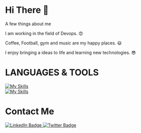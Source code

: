 # Hi There :wave:
A few things about me

I am working in the field of Devops. :heart_eyes:

Coffee, Football, gym and music are my happy places. :smiley:

I enjoy bringing a ideas to life and learning new technologies. :sunglasses:


# LANGUAGES & TOOLS 
[![My Skills](https://skills.thijs.gg/icons?i=js,react,redux,tailwind,github,nextjs)](https://skills.thijs.gg) </br>
[![My Skills](https://skills.thijs.gg/icons?i=linux,docker,ansible,kubernetes)](https://skills.thijs.gg) 



# Contact Me
<div id="badges">
  <a href="https://www.linkedin.com/in/reza-dehghan-18a238201">
    <img src="https://img.shields.io/badge/LinkedIn-blue?style=for-the-badge&logo=linkedin&logoColor=white" alt="LinkedIn Badge"/>
  </a>
  <a href="rezadd7@gmail.com">
    <img src="https://img.shields.io/badge/Gmail-red?style=for-the-badge&logo=gmail&logoColor=white" alt="Twitter Badge"/>
  </a>
</div>

